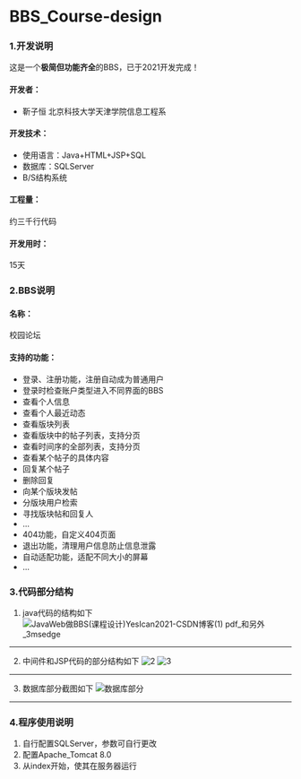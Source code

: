 # BBS_Course-design
<h3>1.开发说明</h3>

这是一个**极简但功能齐全**的BBS，已于2021开发完成！

<h4>开发者：</h4>

- 靳子恒 北京科技大学天津学院信息工程系

<h4>开发技术：</h4>

- 使用语言：Java+HTML+JSP+SQL
- 数据库：SQLServer
- B/S结构系统

<h4>工程量：</h4>

约三千行代码

<h4>开发用时：</h4>

15天

<h3>2.BBS说明</h3>
<h4>名称：</h4>校园论坛
<h4>支持的功能：</h4>

- 登录、注册功能，注册自动成为普通用户
- 登录时检查账户类型进入不同界面的BBS
- 查看个人信息
- 查看个人最近动态
- 查看版块列表
- 查看版块中的帖子列表，支持分页
- 查看时间序的全部列表，支持分页
- 查看某个帖子的具体内容
- 回复某个帖子
- 删除回复
- 向某个版块发帖
- 分版块用户检索
- 寻找版块帖和回复人
- ...
- 404功能，自定义404页面
- 退出功能，清理用户信息防止信息泄露
- 自动适配功能，适配不同大小的屏幕
- ...

<h3>3.代码部分结构</h3>

1. java代码的结构如下
![JavaWeb做BBS(课程设计)_YesIcan2021-CSDN博客_(1) pdf_和另外_3msedge](https://user-images.githubusercontent.com/92208322/221403248-ba70cb56-5352-4504-aad7-f8fe50d39ecb.png)
---
2. 中间件和JSP代码的部分结构如下
![2](https://user-images.githubusercontent.com/92208322/221403448-a86b0a90-4c3c-4a04-96f5-d3ceb642a717.png)
![3](https://user-images.githubusercontent.com/92208322/221403453-22dd92e2-6293-4564-803e-879617d1b76d.png)
---
3. 数据库部分截图如下
![数据库部分](https://user-images.githubusercontent.com/92208322/221403471-7540ca19-b9f9-4c0e-a2b8-f83406c070ae.png)
---
<h3>4.程序使用说明</h3>

1. 自行配置SQLServer，参数可自行更改
2. 配置Apache_Tomcat 8.0
3. 从index开始，使其在服务器运行
